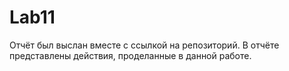 # Lab11
Отчёт был выслан вместе с ссылкой на репозиторий. В отчёте представлены действия, проделанные в данной работе.
